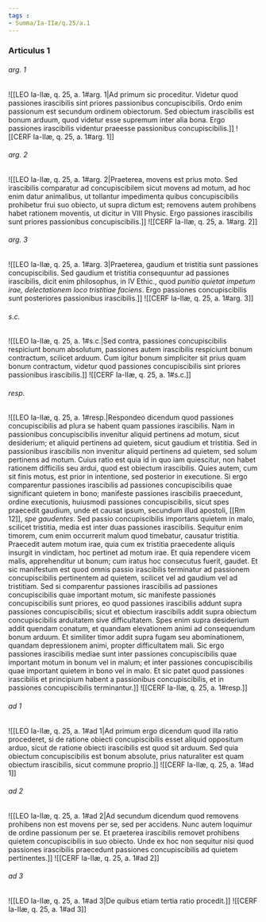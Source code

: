 ```yaml
---
tags : 
- Summa/Ia-IIæ/q.25/a.1
---
```


### Articulus 1

###### arg. 1
![[LEO Ia-IIæ, q. 25, a. 1#arg. 1|Ad primum sic proceditur. Videtur quod passiones irascibilis sint priores passionibus concupiscibilis. Ordo enim passionum est secundum ordinem obiectorum. Sed obiectum irascibilis est bonum arduum, quod videtur esse supremum inter alia bona. Ergo passiones irascibilis videntur praeesse passionibus concupiscibilis.]]
![[CERF Ia-IIæ, q. 25, a. 1#arg. 1]]

###### arg. 2
![[LEO Ia-IIæ, q. 25, a. 1#arg. 2|Praeterea, movens est prius moto. Sed irascibilis comparatur ad concupiscibilem sicut movens ad motum, ad hoc enim datur animalibus, ut tollantur impedimenta quibus concupiscibilis prohibetur frui suo obiecto, ut supra dictum est; removens autem prohibens habet rationem moventis, ut dicitur in VIII Physic. Ergo passiones irascibilis sunt priores passionibus concupiscibilis.]]
![[CERF Ia-IIæ, q. 25, a. 1#arg. 2]]

###### arg. 3
![[LEO Ia-IIæ, q. 25, a. 1#arg. 3|Praeterea, gaudium et tristitia sunt passiones concupiscibilis. Sed gaudium et tristitia consequuntur ad passiones irascibilis, dicit enim philosophus, in IV Ethic., quod *punitio quietat impetum irae, delectationem loco tristitiae faciens*. Ergo passiones concupiscibilis sunt posteriores passionibus irascibilis.]]
![[CERF Ia-IIæ, q. 25, a. 1#arg. 3]]

###### s.c.
![[LEO Ia-IIæ, q. 25, a. 1#s.c.|Sed contra, passiones concupiscibilis respiciunt bonum absolutum, passiones autem irascibilis respiciunt bonum contractum, scilicet arduum. Cum igitur bonum simpliciter sit prius quam bonum contractum, videtur quod passiones concupiscibilis sint priores passionibus irascibilis.]]
![[CERF Ia-IIæ, q. 25, a. 1#s.c.]]

###### resp.
![[LEO Ia-IIæ, q. 25, a. 1#resp.|Respondeo dicendum quod passiones concupiscibilis ad plura se habent quam passiones irascibilis. Nam in passionibus concupiscibilis invenitur aliquid pertinens ad motum, sicut desiderium; et aliquid pertinens ad quietem, sicut gaudium et tristitia. Sed in passionibus irascibilis non invenitur aliquid pertinens ad quietem, sed solum pertinens ad motum. Cuius ratio est quia id in quo iam quiescitur, non habet rationem difficilis seu ardui, quod est obiectum irascibilis. Quies autem, cum sit finis motus, est prior in intentione, sed posterior in executione. Si ergo comparentur passiones irascibilis ad passiones concupiscibilis quae significant quietem in bono; manifeste passiones irascibilis praecedunt, ordine executionis, huiusmodi passiones concupiscibilis, sicut spes praecedit gaudium, unde et causat ipsum, secundum illud apostoli, [[Rm 12]], *spe gaudentes*. Sed passio concupiscibilis importans quietem in malo, scilicet tristitia, media est inter duas passiones irascibilis. Sequitur enim timorem, cum enim occurrerit malum quod timebatur, causatur tristitia. Praecedit autem motum irae, quia cum ex tristitia praecedente aliquis insurgit in vindictam, hoc pertinet ad motum irae. Et quia rependere vicem malis, apprehenditur ut bonum; cum iratus hoc consecutus fuerit, gaudet. Et sic manifestum est quod omnis passio irascibilis terminatur ad passionem concupiscibilis pertinentem ad quietem, scilicet vel ad gaudium vel ad tristitiam. Sed si comparentur passiones irascibilis ad passiones concupiscibilis quae important motum, sic manifeste passiones concupiscibilis sunt priores, eo quod passiones irascibilis addunt supra passiones concupiscibilis; sicut et obiectum irascibilis addit supra obiectum concupiscibilis arduitatem sive difficultatem. Spes enim supra desiderium addit quendam conatum, et quandam elevationem animi ad consequendum bonum arduum. Et similiter timor addit supra fugam seu abominationem, quandam depressionem animi, propter difficultatem mali. Sic ergo passiones irascibilis mediae sunt inter passiones concupiscibilis quae important motum in bonum vel in malum; et inter passiones concupiscibilis quae important quietem in bono vel in malo. Et sic patet quod passiones irascibilis et principium habent a passionibus concupiscibilis, et in passiones concupiscibilis terminantur.]]
![[CERF Ia-IIæ, q. 25, a. 1#resp.]]

###### ad 1
![[LEO Ia-IIæ, q. 25, a. 1#ad 1|Ad primum ergo dicendum quod illa ratio procederet, si de ratione obiecti concupiscibilis esset aliquid oppositum arduo, sicut de ratione obiecti irascibilis est quod sit arduum. Sed quia obiectum concupiscibilis est bonum absolute, prius naturaliter est quam obiectum irascibilis, sicut commune proprio.]]
![[CERF Ia-IIæ, q. 25, a. 1#ad 1]]

###### ad 2
![[LEO Ia-IIæ, q. 25, a. 1#ad 2|Ad secundum dicendum quod removens prohibens non est movens per se, sed per accidens. Nunc autem loquimur de ordine passionum per se. Et praeterea irascibilis removet prohibens quietem concupiscibilis in suo obiecto. Unde ex hoc non sequitur nisi quod passiones irascibilis praecedunt passiones concupiscibilis ad quietem pertinentes.]]
![[CERF Ia-IIæ, q. 25, a. 1#ad 2]]

###### ad 3
![[LEO Ia-IIæ, q. 25, a. 1#ad 3|De quibus etiam tertia ratio procedit.]]
![[CERF Ia-IIæ, q. 25, a. 1#ad 3]]

